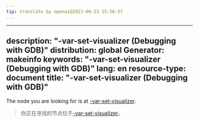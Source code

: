 ```yaml
---
tip: translate by openai@2023-06-23 15:56:57
...
```

---
description: "-var-set-visualizer (Debugging with GDB)"
distribution: global
Generator: makeinfo
keywords: "-var-set-visualizer (Debugging with GDB)"
lang: en
resource-type: document
title: "-var-set-visualizer (Debugging with GDB)"
---

The node you are looking for is at [-var-set-visualizer](GDB_002fMI-Variable-Objects.html#g_t_002dvar_002dset_002dvisualizer).

> 你正在寻找的节点位于[-var-set-visualizer](GDB_002fMI-Variable-Objects.html#g_t_002dvar_002dset_002dvisualizer)。
